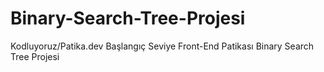# Binary-Search-Tree-Projesi
Kodluyoruz/Patika.dev Başlangıç Seviye Front-End Patikası Binary Search Tree Projesi 
